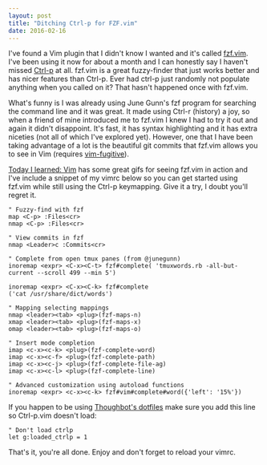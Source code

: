 ```yaml
---
layout: post
title: "Ditching Ctrl-p for FZF.vim"
date: 2016-02-16
---
```


I've found a Vim plugin that I didn't know I wanted and it's called
[fzf.vim](https://github.com/junegunn/fzf.vim). I've been using it now for about
a month and I can honestly say I haven't missed
[Ctrl-p](https://github.com/ctrlpvim/ctrlp.vim) at all. fzf.vim is a great
fuzzy-finder that just works better and has nicer features than Ctrl-p. Ever had
ctrl-p just randomly not populate anything when you called on it? That hasn't
happened once with fzf.vim.

What's funny is I was already using June Gunn's fzf program for searching the
command line and it was great. It made using Ctrl-r (history) a joy, so when a
friend of mine introduced me to fzf.vim I knew I had to try it out and again it
didn't disappoint. It's fast, it has syntax highlighting and it has extra niceties
(not all of which I've explored yet). However, one that I have been taking
advantage of a lot is the beautiful git commits that fzf.vim allows you to see in
Vim (requires [vim-fugitive](https://github.com/tpope/vim-fugitive)).

[Today I learned: Vim](http://tilvim.com/2016/01/06/fzf.html) has some great
gifs for seeing fzf.vim in action and I've include a snippet of my vimrc below
so you can get started using fzf.vim while still using the Ctrl-p keymapping.
Give it a try, I doubt you'll regret it.

    " Fuzzy-find with fzf
    map <C-p> :Files<cr>
    nmap <C-p> :Files<cr>

    " View commits in fzf
    nmap <Leader>c :Commits<cr>

`" Complete from open tmux panes (from @junegunn)`<br />
`inoremap <expr> <C-x><C-t> fzf#complete(
    'tmuxwords.rb -all-but-current --scroll 499 --min 5')`

    inoremap <expr> <C-x><C-k> fzf#complete
    ('cat /usr/share/dict/words')

    " Mapping selecting mappings
    nmap <leader><tab> <plug>(fzf-maps-n)
    xmap <leader><tab> <plug>(fzf-maps-x)
    omap <leader><tab> <plug>(fzf-maps-o)

    " Insert mode completion
    imap <c-x><c-k> <plug>(fzf-complete-word)
    imap <c-x><c-f> <plug>(fzf-complete-path)
    imap <c-x><c-j> <plug>(fzf-complete-file-ag)
    imap <c-x><c-l> <plug>(fzf-complete-line)

`" Advanced customization using autoload functions`<br />
`inoremap <expr> <c-x><c-k> fzf#vim#complete#word({'left': '15%'})`

If you happen to be using [Thoughbot's
dotfiles](https://github.com/thoughtbot/dotfiles) make sure you add this line so
Ctrl-p.vim doesn't load:

    " Don't load ctrlp
    let g:loaded_ctrlp = 1

That's it, you're all done. Enjoy and don't forget to reload your vimrc.
